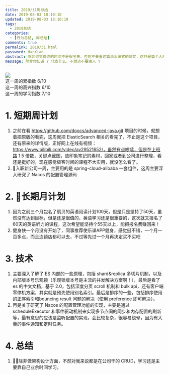 ```yaml
---
title: 2019/31周总结
date: 2019-08-03 18:10:10
updated: 2019-08-03 18:10:10
tags:
  - 2019总结
categories: 
  - [行为总结, 周总结]
comments: true
permalink: 2019/31.html  
password: HanXiao
abstract: 除非你觉得你的时间不是很宝贵，否则不要看这篇流水账式的博文，这只是篇个人的工作的学习一个总结而已，没有包含任何的技术细节
message: 除非你知道 Y 代表什么，不然请不要输入 Y
---
```


![][0]  
这一周的累指数 6/10  
这一周的高兴指数 6/10   
这一周的学习指数 7/10  

<!--more-->

# 1. 短期周计划

1. 之前在看 https://github.com/doocs/advanced-java.git 项目的时候，就想着把原版的看完，这周就把 ElasticSearch 相关的看完了，不止是这个项目，还有原来的详情版，正好网上在线有视频：https://www.bilibili.com/video/av29521652/，虽然有点啰嗦，但是在上班路 1.5 倍数，关键点截图，放印象笔记的素材，回家或者到公司进行整理，看还是挺好的，现在感觉极客时间的课程不大实用，就没怎么看了。
2. 入职新公司一周，主要用的是 spring-cloud-alibaba 一套组件，这周主要深入研究了 Nacos 的配置管理源码

# 2. 长期月计划

1. 因为之前三个月包名了扇贝的英语阅读计划100天，但是只是坚持了50天，虽然没有达到目标，但是还是很值的，英语学习还是很重要的，这次就又报名了60天的英语听力的课程，这次希望能坚持个55天以上，能把报名费赚回来！
2. 健身快一个月没有开始了，同事推荐使乐课APP健身，感觉挺不错，一个月一百多点，而且连锁店都可以去，不过等先过一个月再决定买不买吧

# 3. 技术

1. 主要深入了解了 ES 内部的一些原理，包括 shard&replica 多切片机制，以及内部版本号乐观锁（乐观锁版本号是主流的并发解决方案啊！），最后是看了 es 的中文文档，基于 2.0，包括深度分页 scroll 机制和 bulk api，还有客户端零停机方案，其实就是预先使用别名索引。最后是排序的一些，包括排序使用的正序索引和bouncing result 问题的解决（使用 preference 即可解决）。
2. 再是关于研究了 Nacos 的配置管理功能的实现，主要是通过 scheduleExecutor 和事件驱动机制来实现多节点间的同步和内存配置的刷新等，最有意思的应该是监听配置的实现，会比较复杂，很容易绕晕，因为有大量的事件通知和定时任务。

# 4. 总结

1. 除非做架构设计方面，不然对我来说都是在公司干的 CRUD，学习还是主要靠自己业余时间学习。

[0]: https://leran2deeplearnjavawebtech.oss-cn-beijing.aliyuncs.com/background/2019-08-03%E6%88%98%E4%BA%89%E4%B9%8B%E7%8E%8B.webp